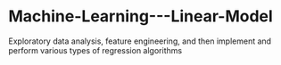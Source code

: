 # Machine-Learning---Linear-Model
Exploratory data analysis, feature engineering, and then implement and perform various types of regression algorithms 
